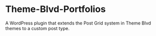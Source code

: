 Theme-Blvd-Portfolios
=====================

A WordPress plugin that extends the Post Grid system in Theme Blvd themes to a custom post type.

